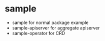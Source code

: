 # sample

- sample for normal package example
- sample-apiserver for aggregate apiserver
- sample-operator for CRD
